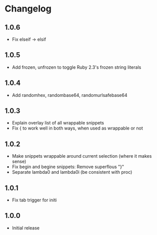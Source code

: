 # Changelog
## 1.0.6

* Fix elseif -> elsif

## 1.0.5

* Add frozen, unfrozen to toggle Ruby 2.3's frozen string literals

## 1.0.4

* Add randomhex, randombase64, randomurlsafebase64

## 1.0.3

* Explain overlay list of all wrappable snippets
* Fix { to work well in both ways, when used as wrappable or not

## 1.0.2

* Make snippets wrappable around current selection (where it makes sense)
* Fix begin and begine snippets: Remove superflous "}"
* Separate lambda0 and lambda0i (be consistent with proc)

## 1.0.1

* Fix tab trigger for initi

## 1.0.0

* Initial release

